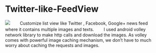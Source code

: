 # Twitter-like-FeedView #
![](http://i.imgur.com/Yxjy7aH.jpg)
　　Customize list view like Twitter , Facebook, Google+ news feed where it contains multiple images and texts.
　　I used android volley network library to make http calls and download the images. As volley comes with powerful image caching mechanism, we don’t have to much worry about caching the requests and images.